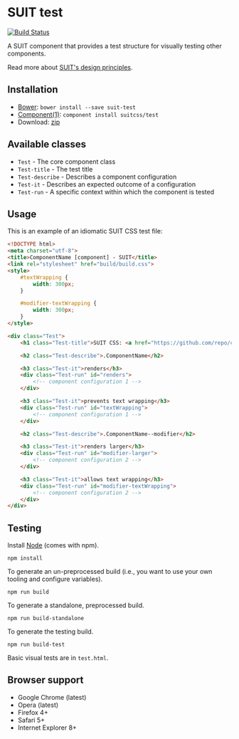 # SUIT test

[![Build Status](https://secure.travis-ci.org/suitcss/test.png?branch=master)](http://travis-ci.org/suitcss/test)

A SUIT component that provides a test structure for visually testing other
components.

Read more about [SUIT's design principles](https://github.com/suitcss/suit/).

## Installation

* [Bower](http://bower.io/): `bower install --save suit-test`
* [Component(1)](http://component.io/): `component install suitcss/test`
* Download: [zip](https://github.com/suitcss/test/zipball/master)

## Available classes

* `Test` - The core component class
* `Test-title` - The test title
* `Test-describe` - Describes a component configuration
* `Test-it` - Describes an expected outcome of a configuration
* `Test-run` - A specific context within which the component is tested

## Usage

This is an example of an idiomatic SUIT CSS test file:

```html
<!DOCTYPE html>
<meta charset="utf-8">
<title>ComponentName [component] - SUIT</title>
<link rel="stylesheet" href="build/build.css">
<style>
    #textWrapping {
        width: 300px;
    }

    #modifier-textWrapping {
        width: 300px;
    }
</style>

<div class="Test">
    <h1 class="Test-title">SUIT CSS: <a href="https://github.com/repo/component-name">ComponentName</a> component tests</h1>

    <h2 class="Test-describe">.ComponentName</h2>

    <h3 class="Test-it">renders</h3>
    <div class="Test-run" id="renders">
        <!-- component configuration 1 -->
    </div>

    <h3 class="Test-it">prevents text wrapping</h3>
    <div class="Test-run" id="textWrapping">
        <!-- component configuration 1 -->
    </div>

    <h2 class="Test-describe">.ComponentName--modifier</h2>

    <h3 class="Test-it">renders larger</h3>
    <div class="Test-run" id="modifier-larger">
        <!-- component configuration 2 -->
    </div>

    <h3 class="Test-it">allows text wrapping</h3>
    <div class="Test-run" id="modifier-textWrapping">
        <!-- component configuration 2 -->
    </div>
</div>
```

## Testing

Install [Node](http://nodejs.org) (comes with npm).

```
npm install
```

To generate an un-preprocessed build (i.e., you want to use your own tooling and configure variables).

```
npm run build
```

To generate a standalone, preprocessed build.

```
npm run build-standalone
```

To generate the testing build.

```
npm run build-test
```

Basic visual tests are in `test.html`.

## Browser support

* Google Chrome (latest)
* Opera (latest)
* Firefox 4+
* Safari 5+
* Internet Explorer 8+
